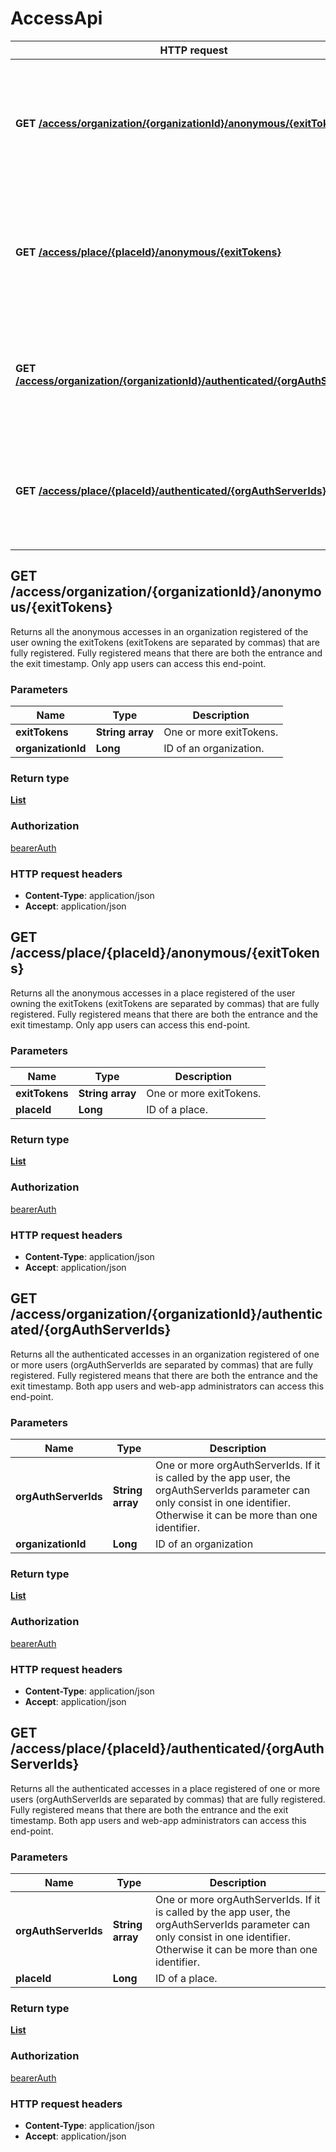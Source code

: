 # AccessApi

HTTP request | Description
------------- | -------------
**GET** [**/access/organization/{organizationId}/anonymous/{exitTokens}**](AccessApi.md#getAnonymousAccessListInOrganization) | Returns all the anonymous accesses in an organization registered of the user owning the exitTokens (exitTokens are separated by commas).
**GET** [**/access/place/{placeId}/anonymous/{exitTokens}**](AccessApi.md#getAnonymousAccessListInPlace) | Returns all the anonymous accesses in a place registered of the user owning the exitTokens (exitTokens are separated by commas).
**GET** [**/access/organization/{organizationId}/authenticated/{orgAuthServerIds}**](AccessApi.md#getAuthenticatedAccessListInOrganization) | Returns all the authenticated accesses in an organization registered of one or more users (orgAuthServerIds are separated by commas).
**GET** [**/access/place/{placeId}/authenticated/{orgAuthServerIds}**](AccessApi.md#getAuthenticatedAccessListInPlace) | Returns all the authenticated accesses in a place registered of one or more users (orgAuthServerIds are separated by commas).


<a name="getAnonymousAccessListInOrganization"></a>
## **GET** /access/organization/{organizationId}/anonymous/{exitTokens}

Returns all the anonymous accesses in an organization registered of the user owning the exitTokens (exitTokens are separated by commas) that are fully registered. Fully registered means that there are both the entrance and the exit timestamp. Only app users can access this end-point.

### Parameters

Name | Type | Description 
------------- | ------------- | -------------
 **exitTokens** | **String array**| One or more exitTokens.
 **organizationId** | **Long**| ID of an organization.

### Return type

[**List**](../model/OrganizationAccess.md)

### Authorization

[bearerAuth](../overview.md#bearerAuth)

### HTTP request headers

- **Content-Type**: application/json
- **Accept**: application/json

<a name="getAnonymousAccessListInPlace"></a>
## **GET** /access/place/{placeId}/anonymous/{exitTokens}

Returns all the anonymous accesses in a place registered of the user owning the exitTokens (exitTokens are separated by commas) that are fully registered. Fully registered means that there are both the entrance and the exit timestamp. Only app users can access this end-point.

### Parameters

Name | Type | Description 
------------- | ------------- | -------------
 **exitTokens** | **String array**| One or more exitTokens.
 **placeId** | **Long**| ID of a place.

### Return type

[**List**](../model/PlaceAccess.md)

### Authorization

[bearerAuth](../overview.md#bearerAuth)

### HTTP request headers

- **Content-Type**: application/json
- **Accept**: application/json

<a name="getAuthenticatedAccessListInOrganization"></a>
## **GET** /access/organization/{organizationId}/authenticated/{orgAuthServerIds}

Returns all the authenticated accesses in an organization registered of one or more users (orgAuthServerIds are separated by commas) that are fully registered. Fully registered means that there are both the entrance and the exit timestamp. Both app users and web-app administrators can access this end-point.

### Parameters

Name | Type | Description 
------------- | ------------- | -------------
 **orgAuthServerIds** | **String array**| One or more orgAuthServerIds. If it is called by the app user, the orgAuthServerIds parameter can only consist in one identifier. Otherwise it can be more than one identifier.
 **organizationId** | **Long**| ID of an organization

### Return type

[**List**](../model/OrganizationAccess.md)

### Authorization

[bearerAuth](../overview.md#bearerAuth)

### HTTP request headers

- **Content-Type**: application/json
- **Accept**: application/json

<a name="getAuthenticatedAccessListInPlace"></a>
## **GET** /access/place/{placeId}/authenticated/{orgAuthServerIds}

Returns all the authenticated accesses in a place registered of one or more users (orgAuthServerIds are separated by commas) that are fully registered. Fully registered means that there are both the entrance and the exit timestamp. Both app users and web-app administrators can access this end-point.

### Parameters

Name | Type | Description 
------------- | ------------- | -------------
 **orgAuthServerIds** | **String array**| One or more orgAuthServerIds. If it is called by the app user, the orgAuthServerIds parameter can only consist in one identifier. Otherwise it can be more than one identifier.
 **placeId** | **Long**| ID of a place.

### Return type

[**List**](../model/PlaceAccess.md)

### Authorization

[bearerAuth](../overview.md#bearerAuth)

### HTTP request headers

- **Content-Type**: application/json
- **Accept**: application/json

